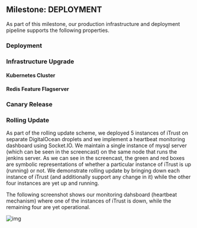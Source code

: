 ## Milestone: DEPLOYMENT
As part of this milestone, our production infrastructure and deployment pipeline supports the following properties.
### Deployment
### Infrastructure Upgrade
#### Kubernetes Cluster

#### Redis Feature Flagserver
### Canary Release
### Rolling Update
As part of the rolling update scheme, we deployed 5 instances of iTrust on separate DigitalOcean droplets and we implement a heartbeat monitoring dashboard using Socket.IO. We maintain a single instance of mysql server (which can be seen in the screencast) on the same node that runs the jenkins server. As we can see in the screencast, the green and red boxes are symbolic representations of whether a particular instance of iTrust is up (running) or not. We demonstrate rolling update by bringing down each instance of iTrust (and additionally support any change in it) while the other four instances are yet up and running.

The following screenshot shows our monitoring dahsboard (heartbeat mechanism) where one of the instances of iTrust is down, while the remaining four are yet operational.

![img](https://github.ncsu.edu/rshah8/DevOps-Project/raw/m3/content/Monitoring_Screenshot.png)
